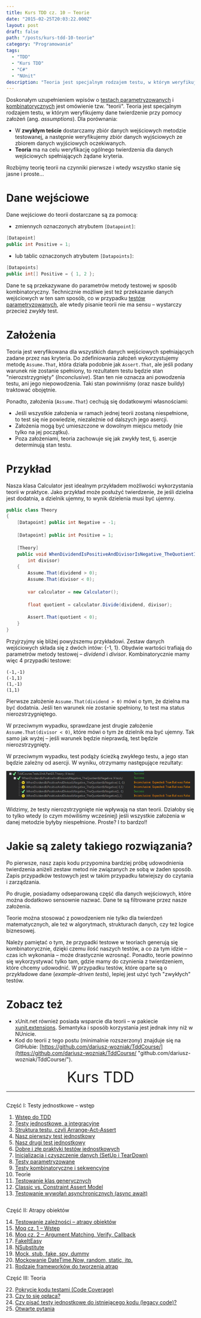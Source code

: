```yaml
---
title: Kurs TDD cz. 10 — Teorie
date: "2015-02-25T20:03:22.000Z"
layout: post
draft: false
path: "/posts/kurs-tdd-10-teorie"
category: "Programowanie"
tags:
  - "TDD"
  - "Kurs TDD"
  - "C#"
  - "NUnit"
description: "Teoria jest specjalnym rodzajem testu, w którym weryfikujemy dane twierdzenie przy pomocy założeń (assumptions)."
---
```


Doskonałym uzupełnieniem wpisów o [testach parametryzowanych](/posts/kurs-tdd-8-testy-parametryzowane "Kurs TDD cz. 8: Testy parametryzowane") i [kombinatorycznych](/posts/kurs-tdd-9-testy-kombinatoryczne-i-sekwencyjne "Kurs TDD cz. 9: Testy kombinatoryczne i sekwencyjne") jest omówienie tzw. "teorii". Teoria jest specjalnym rodzajem testu, w którym weryfikujemy dane twierdzenie przy pomocy założeń (ang. _assumptions_). Dla porównania:

*   W **zwykłym teście** dostarczamy zbiór danych wejściowych metodzie testowanej, a następnie weryfikujemy zbiór danych wyjściowych ze zbiorem danych wyjściowych oczekiwanych.
*   **Teoria** ma na celu weryfikację ogólnego twierdzenia dla danych wejściowych spełniających żądane kryteria.

Rozbijmy teorię teorii na czynniki pierwsze i wtedy wszystko stanie się jasne i proste...

# Dane wejściowe

Dane wejściowe do teorii dostarczane są za pomocą:

*   zmiennych oznaczonych atrybutem `[Datapoint]`:

```csharp
[Datapoint]
public int Positive = 1;
```

*   lub tablic oznaczonych atrybutem `[Datapoints]`:

```csharp
[Datapoints]
public int[] Positive = { 1, 2 };
```
 Dane te są przekazywane do parametrów metody testowej w sposób kombinatoryczny. Technicznie możliwe jest też przekazanie danych wejściowych w ten sam sposób, co w przypadku [testów parametryzowanych](/posts/kurs-tdd-8-testy-parametryzowane "Kurs TDD cz. 8: Testy parametryzowane"), ale wtedy pisanie teorii nie ma sensu – wystarczy przecież zwykły test.

# Założenia

Teoria jest weryfikowana dla wszystkich danych wejściowych spełniających zadane przez nas kryteria. Do zdefiniowania założeń wykorzystujemy metodę `Assume.That`, która działa podobnie jak `Assert.That`, ale jeśli podany warunek nie zostanie spełniony, to rezultatem testu będzie stan "nierozstrzygnięty" (_Inconclusive_). Stan ten nie oznacza ani powodzenia testu, ani jego niepowodzenia. Taki stan powinniśmy (oraz nasze buildy) traktować obojętnie.

Ponadto, założenia (`Assume.That`) cechują się dodatkowymi własnościami:

*   Jeśli wszystkie założenia w ramach jednej teorii zostaną niespełnione, to test się nie powiedzie, niezależnie od dalszych jego asercji.
*   Założenia mogą być umieszczone w dowolnym miejscu metody (nie tylko na jej początku).
*   Poza założeniami, teoria zachowuje się jak zwykły test, tj. asercje determinują stan testu.

# Przykład

Nasza klasa Calculator jest idealnym przykładem możliwości wykorzystania teorii w praktyce. Jako przykład może posłużyć twierdzenie, że jeśli dzielna jest dodatnia, a dzielnik ujemny, to wynik dzielenia musi być ujemny. 

```csharp
public class Theory
{
    [Datapoint] public int Negative = -1;
 
    [Datapoint] public int Positive = 1;
 
    [Theory]
    public void WhenDividendIsPositiveAndDivisorIsNegative_TheQuotientIsNegative(int dividend,
        int divisor)
    {
        Assume.That(dividend > 0);
        Assume.That(divisor < 0);
 
        var calculator = new Calculator();
 
        float quotient = calculator.Divide(dividend, divisor);
 
        Assert.That(quotient < 0);
    }
}
```

Przyjrzyjmy się bliżej powyższemu przykładowi. Zestaw danych wejściowych składa się z dwóch intów: {-1, 1}. Obydwie wartości trafiają do parametrów metody testowej – _dividend_ i _divisor_. Kombinatorycznie mamy więc 4 przypadki testowe:

```
(-1,-1)
(-1,1)
(1,-1)
(1,1)
```

Pierwsze założenie `Assume.That(dividend > 0)` mówi o tym, że dzielna ma być dodatnia. Jeśli ten warunek nie zostanie spełniony, to test ma status nierozstrzygniętego.

W przeciwnym wypadku, sprawdzane jest drugie założenie `Assume.That(divisor < 0)`, które mówi o tym że dzielnik ma być ujemny. Tak samo jak wyżej – jeśli warunek będzie nieprawdą, test będzie nierozstrzygnięty.

W przeciwnym wypadku, test podąży ścieżką zwykłego testu, a jego stan będzie zależny od asercji. W wyniku, otrzymamy następujące rezultaty:

![fkJHZ[1]](cca60214-6b3e-4d71-9888-68af902a5bc5.png)

Widzimy, że testy nierozstrzygnięte nie wpływają na stan teorii. Działoby się to tylko wtedy (o czym mówiliśmy wcześniej) jeśli wszystkie założenia w danej metodzie byłyby niespełnione. Proste? I to bardzo!!

# Jakie są zalety takiego rozwiązania?

Po pierwsze, nasz zapis kodu przypomina bardziej próbę udowodnienia twierdzenia aniżeli zestaw metod nie związanych ze sobą w żaden sposób. Zapis przypadków testowych jest w takim przypadku łatwiejszy do czytania i zarządzania.

Po drugie, posiadamy odseparowaną część dla danych wejściowych, które można dodatkowo sensownie nazwać. Dane te są filtrowane przez nasze założenia.

Teorie można stosować z powodzeniem nie tylko dla twierdzeń matematycznych, ale też w algorytmach, strukturach danych, czy też logice biznesowej.

Należy pamiętać o tym, że przypadki testowe w teoriach generują się kombinatorycznie, dzięki czemu ilość naszych testów, a co za tym idzie – czas ich wykonania – może drastycznie wzrosnąć. Ponadto, teorie powinno się wykorzystywać tylko tam, gdzie mamy do czynienia z twierdzeniem, które chcemy udowodnić. W przypadku testów, które oparte są o przykładowe dane (_example-driven tests_), lepiej jest użyć tych "zwykłych" testów.

# Zobacz też

- xUnit.net również posiada wsparcie dla teorii – w pakiecie [xunit.extensions](https://www.nuget.org/packages/xunit.extensions/ "xunit.extensions"). Semantyka i sposób korzystania jest jednak inny niż w NUnicie.
- Kod do teorii z tego postu (minimalnie rozszerzony) znajduje się na GitHubie: [https://github.com/dariusz-wozniak/TddCourse/](https://github.com/dariusz-wozniak/TddCourse/ "github.com/dariusz-wozniak/TddCourse/").

<!-- tdd-course-infobox-start -->
<div class="boxBorder">

<div style="text-align: center; font-size: 40px">Kurs TDD</div>

----

<div class="row">
<div class="column">

Część I: Testy jednostkowe – wstęp

1. [Wstęp do TDD](/posts/kurs-tdd-1-wstep/)
2. [Testy jednostkowe, a integracyjne](/posts/kurs-tdd-2-testy-jednostkowe-a-testy-integracyjne/)
3. [Struktura testu, czyli Arrange-Act-Assert](/posts/kurs-tdd-3-struktura-test-czyli-arrange-act-assert)
4. [Nasz pierwszy test jednostkowy](/posts/kurs-tdd-4-nasz-pierwszy-test-jednostkowy)
5. [Nasz drugi test jednostkowy](/posts/kurs-tdd-5-nasz-drugi-test-jednostkowy)
6. [Dobre i złe praktyki testów jednostkowych](/posts/kurs-tdd-6-dobre-i-zle-praktyki-testow-jednostkowych)
7. [Inicjalizacja i czyszczenie danych (SetUp i TearDown)](/posts/kurs-tdd-7-inicjalizacja-i-czyszczenie-danych-setup-i-teardown/)
8. [Testy parametryzowane](/posts/kurs-tdd-8-testy-parametryzowane)
9. [Testy kombinatoryczne i sekwencyjne](/posts/kurs-tdd-9-testy-kombinatoryczne-i-sekwencyjne)
10. Teorie
11. [Testowanie klas generycznych](/posts/kurs-tdd-11-testowanie-klas-generycznych)
12. [Classic vs. Constraint Assert Model](/posts/kurs-tdd-12-classic-vs-constraint-assert-model)
13. [Testowanie wywołań asynchronicznych (async await)](/posts/kurs-tdd-13-testowanie-wywolan-asynchronicznych-async-await)

</div>

<div class="column">

Część II: Atrapy obiektów

14. [Testowanie zależności – atrapy obiektów](/posts/kurs-tdd-14-testowanie-zaleznosci-atrapy-obiektow)
2. [Moq cz. 1 – Wstęp](/posts/kurs-tdd-15-wstep-do-moq)
3. [Moq cz. 2 – Argument Matching, Verify, Callback](/posts/kurs-tdd-16-zaawansowane-techniki-moq-argument-matching-verify-callback)
4. [FakeItEasy](/posts/kurs-tdd-17-fakeiteasy)
5. [NSubstitute](/posts/kurs-tdd-18-nsubstitute)
6. [Mock, stub, fake, spy, dummy](/posts/kurs-tdd-19-mock-stub-fake-spy-dummy)
7. [Mockowanie DateTime.Now, random, static, itp.](/posts/kurs-tdd-20-mockowanie-datetime-now-random-static-itp)
8. [Rodzaje frameworków do tworzenia atrap](/posts/kurs-tdd-21-rodzaje-frameworkow-do-tworzenia-atrap/)

Część III: Teoria

22. [Pokrycie kodu testami (Code Coverage)](/posts/kurs-tdd-22-pokrycie-kodu-testami-code-coverage/)
1. [Czy to się opłaca?](/posts/kurs-tdd-23-czy-to-sie-oplaca/)
1. [Czy pisać testy jednostkowe do istniejącego kodu (legacy code)?](/posts/kurs-tdd-24-czy-pisac-testy-jednostkowe-do-istniejacego-kodu-legacy-code/)
1. [Otwarte pytania](/posts/kurs-tdd-25-otwarte-pytania/)

</div>
</div>
</div>
<!-- tdd-course-infobox-end -->